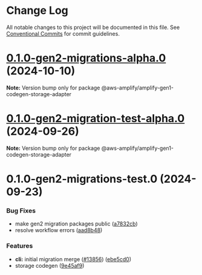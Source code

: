 # Change Log

All notable changes to this project will be documented in this file.
See [Conventional Commits](https://conventionalcommits.org) for commit guidelines.

# [0.1.0-gen2-migrations-alpha.0](https://github.com/aws-amplify/amplify-cli/compare/@aws-amplify/amplify-gen1-codegen-storage-adapter@0.1.0-gen2-migration-test-alpha.0...@aws-amplify/amplify-gen1-codegen-storage-adapter@0.1.0-gen2-migrations-alpha.0) (2024-10-10)

**Note:** Version bump only for package @aws-amplify/amplify-gen1-codegen-storage-adapter





# [0.1.0-gen2-migration-test-alpha.0](https://github.com/aws-amplify/amplify-cli/compare/@aws-amplify/amplify-gen1-codegen-storage-adapter@0.1.0-gen2-migrations-test.0...@aws-amplify/amplify-gen1-codegen-storage-adapter@0.1.0-gen2-migration-test-alpha.0) (2024-09-26)

**Note:** Version bump only for package @aws-amplify/amplify-gen1-codegen-storage-adapter





# 0.1.0-gen2-migrations-test.0 (2024-09-23)


### Bug Fixes

* make gen2 migration packages public ([a7832cb](https://github.com/aws-amplify/amplify-cli/commit/a7832cb622cabf3eec3f770393477256117ea47d))
* resolve workflow errors ([aad8b48](https://github.com/aws-amplify/amplify-cli/commit/aad8b486809a49b38c39570047418aa4c808bf70))


### Features

* **cli:** initial migration merge ([#13856](https://github.com/aws-amplify/amplify-cli/issues/13856)) ([ebe5cd0](https://github.com/aws-amplify/amplify-cli/commit/ebe5cd046cfb18c38ffdce17610ed3a133cc9d44))
* storage codegen ([9e45af9](https://github.com/aws-amplify/amplify-cli/commit/9e45af9c881572ce67d5bad7e05e057609c80b00))
